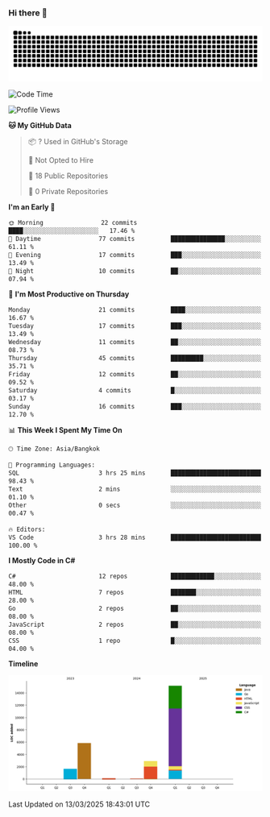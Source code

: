 ### Hi there 👋

<!--
**kevlog/kevlog** is a ✨ _special_ ✨ repository because its `README.md` (this file) appears on your GitHub profile.

Here are some ideas to get you started:

- 🔭 I’m currently working on ...
- 🌱 I’m currently learning ...
- 👯 I’m looking to collaborate on ...
- 🤔 I’m looking for help with ...
- 💬 Ask me about ...
- 📫 How to reach me: ...
- 😄 Pronouns: ...
- ⚡ Fun fact: ...
-->

<picture>
  <source media="(prefers-color-scheme: dark)" srcset="https://raw.githubusercontent.com/kevlog/kevlog/output/github-contribution-grid-snake-dark.svg">
  <source media="(prefers-color-scheme: light)" srcset="https://raw.githubusercontent.com/kevlog/kevlog/output/github-contribution-grid-snake.svg">
  <img alt="github contribution grid snake animation" src="https://raw.githubusercontent.com/kevlog/kevlog/output/github-contribution-grid-snake-dark.svg">
</picture>

<!--START_SECTION:waka-->
![Code Time](http://img.shields.io/badge/Code%20Time-7%20hrs%2033%20mins-blue)

![Profile Views](http://img.shields.io/badge/Profile%20Views-0-blue)

**🐱 My GitHub Data** 

> 📦 ? Used in GitHub's Storage 
 > 
> 🚫 Not Opted to Hire
 > 
> 📜 18 Public Repositories 
 > 
> 🔑 0 Private Repositories 
 > 
**I'm an Early 🐤** 

```text
🌞 Morning                22 commits          ████░░░░░░░░░░░░░░░░░░░░░   17.46 % 
🌆 Daytime                77 commits          ███████████████░░░░░░░░░░   61.11 % 
🌃 Evening                17 commits          ███░░░░░░░░░░░░░░░░░░░░░░   13.49 % 
🌙 Night                  10 commits          ██░░░░░░░░░░░░░░░░░░░░░░░   07.94 % 
```
📅 **I'm Most Productive on Thursday** 

```text
Monday                   21 commits          ████░░░░░░░░░░░░░░░░░░░░░   16.67 % 
Tuesday                  17 commits          ███░░░░░░░░░░░░░░░░░░░░░░   13.49 % 
Wednesday                11 commits          ██░░░░░░░░░░░░░░░░░░░░░░░   08.73 % 
Thursday                 45 commits          █████████░░░░░░░░░░░░░░░░   35.71 % 
Friday                   12 commits          ██░░░░░░░░░░░░░░░░░░░░░░░   09.52 % 
Saturday                 4 commits           █░░░░░░░░░░░░░░░░░░░░░░░░   03.17 % 
Sunday                   16 commits          ███░░░░░░░░░░░░░░░░░░░░░░   12.70 % 
```


📊 **This Week I Spent My Time On** 

```text
🕑︎ Time Zone: Asia/Bangkok

💬 Programming Languages: 
SQL                      3 hrs 25 mins       █████████████████████████   98.43 % 
Text                     2 mins              ░░░░░░░░░░░░░░░░░░░░░░░░░   01.10 % 
Other                    0 secs              ░░░░░░░░░░░░░░░░░░░░░░░░░   00.47 % 

🔥 Editors: 
VS Code                  3 hrs 28 mins       █████████████████████████   100.00 % 
```

**I Mostly Code in C#** 

```text
C#                       12 repos            ████████████░░░░░░░░░░░░░   48.00 % 
HTML                     7 repos             ███████░░░░░░░░░░░░░░░░░░   28.00 % 
Go                       2 repos             ██░░░░░░░░░░░░░░░░░░░░░░░   08.00 % 
JavaScript               2 repos             ██░░░░░░░░░░░░░░░░░░░░░░░   08.00 % 
CSS                      1 repo              █░░░░░░░░░░░░░░░░░░░░░░░░   04.00 % 
```



**Timeline**

![Lines of Code chart](https://raw.githubusercontent.com/kevlog/kevlog/main/assets/bar_graph.png)


 Last Updated on 13/03/2025 18:43:01 UTC
<!--END_SECTION:waka-->
